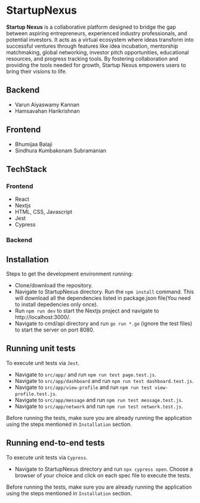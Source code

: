 # StartupNexus
**Startup Nexus** is a collaborative platform designed to bridge the gap between aspiring entrepreneurs, experienced industry professionals, and potential investors. It acts as a virtual ecosystem where ideas transform into successful ventures through features like idea incubation, mentorship matchmaking, global networking, investor pitch opportunities, educational resources, and progress tracking tools. By fostering collaboration and providing the tools needed for growth, Startup Nexus empowers users to bring their visions to life.

## Backend 
- Varun Aiyaswamy Kannan
- Hamsavahan Harikrishnan 

## Frontend
- Bhumijaa Balaji
- Sindhura Kumbakonam Subramanian 

## TechStack
### Frontend
- React
- Nextjs
- HTML, CSS, Javascript
- Jest
- Cypress

### Backend

## Installation
Steps to get the development environment running:
- Clone/download the repository.
- Navigate to StartupNexus directory. Run the `npm install` command. This will download all the dependencies listed in package.json file(You need to install depedencies only once).
- Run `npm run dev` to start the Nextjs project and navigate to http://localhost:3000/.
- Navigate to cmd/api directory and run `go run *.go` (ignore the test files) to start the server on port 8080.

## Running unit tests
To execute unit tests via `Jest`.
- Navigate to `src/app/` and run `npm run test page.test.js`.
- Navigate to `src/app/dashboard` and run `npm run test dashboard.test.js`.
- Navigate to `src/app/view-profile` and run `npm run test view-profile.test.js`.
- Navigate to `src/app/message` and run `npm run test message.test.js`.
- Navigate to `src/app/network` and run `npm run test network.test.js`.

Before running the tests, make sure you are already running the application using the steps mentioned in `Installation` section.

## Running end-to-end tests
To execute unit tests via `Cypress`.
- Navigate to StartupNexus directory and run `npx cypress open`. Choose a browser of your choice and click on each spec file to execute the tests.

Before running the tests, make sure you are already running the application using the steps mentioned in `Installation` section.